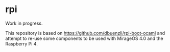 rpi
===

Work in progress.

This repository is based on https://github.com/dbuenzli/rpi-boot-ocaml
and attempt to re-use some components to be used with MirageOS 4.0 and the Raspberry Pi 4.
